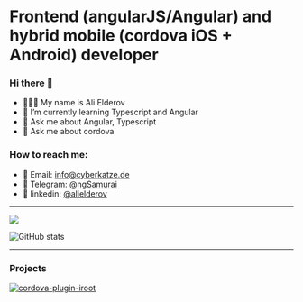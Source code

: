 # Frontend (angularJS/Angular) and hybrid mobile (cordova iOS + Android) developer

### Hi there 👋

- 👨🏻‍💻 My name is Ali Elderov
- 🌱 I’m currently learning Typescript and Angular
- 💬 Ask me about Angular, Typescript
- 💬 Ask me about cordova


### How to reach me:
    
- 📨 Email: [info@cyberkatze.de](mailto:info@cyberkatze.de)
- 💬 Telegram: [@ngSamurai](https://t.me/ngSamurai)
- 💬 linkedin: [@alielderov](https://www.linkedin.com/in/alielderov/)

----

![](https://github-profile-summary-cards.vercel.app/api/cards/profile-details?username=WuglyakBolgoink&theme=dracula)

![GitHub stats](https://github-readme-stats.vercel.app/api?username=WuglyakBolgoink&show_icons=true&theme=synthwave)

----

### Projects

[![cordova-plugin-iroot](https://github-readme-stats.vercel.app/api/pin/?username=WuglyakBolgoink&repo=cordova-plugin-iroot&theme=synthwave)](https://github.com/WuglyakBolgoink/cordova-plugin-iroot)
